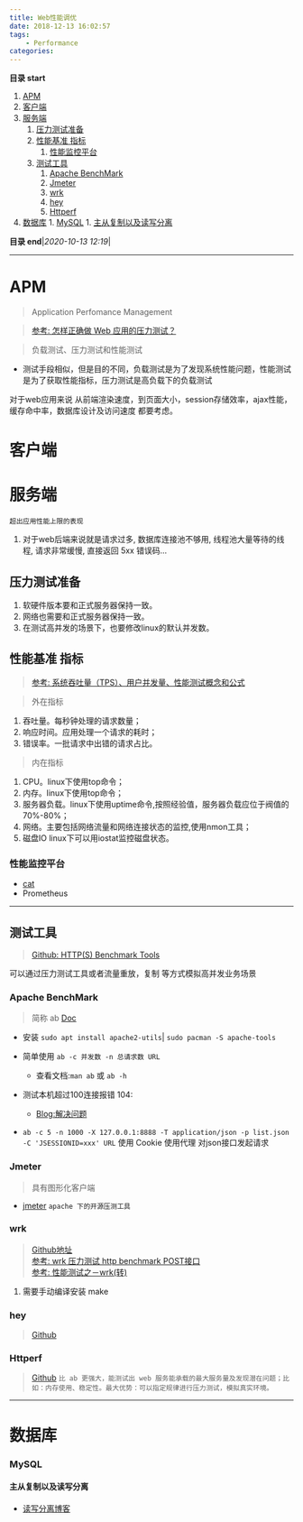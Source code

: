 ```yaml
---
title: Web性能调优
date: 2018-12-13 16:02:57
tags: 
    - Performance
categories: 
---
```


**目录 start**

1. [APM](#apm)
1. [客户端](#客户端)
1. [服务端](#服务端)
    1. [压力测试准备](#压力测试准备)
    1. [性能基准 指标](#性能基准-指标)
        1. [性能监控平台](#性能监控平台)
    1. [测试工具](#测试工具)
        1. [Apache BenchMark](#apache-benchmark)
        1. [Jmeter](#jmeter)
        1. [wrk](#wrk)
        1. [hey](#hey)
        1. [Httperf](#httperf)
1. [数据库](#数据库)
        1. [MySQL](#mysql)
            1. [主从复制以及读写分离](#主从复制以及读写分离)

**目录 end**|_2020-10-13 12:19_|
****************************************
# APM
> Application Perfomance Management

> [参考: 怎样正确做 Web 应用的压力测试？](https://www.zhihu.com/question/19867883)  

> 负载测试、压力测试和性能测试
- 测试手段相似，但是目的不同，负载测试是为了发现系统性能问题，性能测试是为了获取性能指标，压力测试是高负载下的负载测试

对于web应用来说 从前端渲染速度，到页面大小，session存储效率，ajax性能，缓存命中率，数据库设计及访问速度 都要考虑。

# 客户端


# 服务端
`超出应用性能上限的表现`
1. 对于web后端来说就是请求过多, 数据库连接池不够用, 线程池大量等待的线程, 请求非常缓慢, 直接返回 5xx 错误码...

## 压力测试准备

1. 软硬件版本要和正式服务器保持一致。
2. 网络也需要和正式服务器保持一致。
3. 在测试高并发的场景下，也要修改linux的默认并发数。

## 性能基准 指标
> [参考: 系统吞吐量（TPS）、用户并发量、性能测试概念和公式](http://www.cnblogs.com/freeton/archive/2013/05/31/3109815.html)

> 外在指标
1.  吞吐量。每秒钟处理的请求数量；
2.  响应时间。应用处理一个请求的耗时；
3.  错误率。一批请求中出错的请求占比。

> 内在指标
1.  CPU。linux下使用top命令；
2.  内存。linux下使用top命令；
3.  服务器负载。linux下使用uptime命令,按照经验值，服务器负载应位于阀值的70%-80%；
4.  网络。主要包括网络流量和网络连接状态的监控,使用nmon工具；
5.  磁盘IO linux下可以用iostat监控磁盘状态。

### 性能监控平台
- [cat](https://github.com/dianping/cat)
- Prometheus

************************

## 测试工具
> [Github: HTTP(S) Benchmark Tools](https://github.com/denji/awesome-http-benchmark)

可以通过压力测试工具或者流量重放，复制 等方式模拟高并发业务场景

### Apache BenchMark
> 简称 ab [Doc](https://httpd.apache.org/docs/2.4/programs/ab.html) 

- 安装 `sudo apt install apache2-utils`| `sudo pacman -S apache-tools`
- 简单使用 `ab -c 并发数 -n 总请求数 URL`
    - 查看文档:`man ab` 或 `ab -h`


- 测试本机超过100连接报错 104: 
    - [Blog:解决问题](http://www.cnblogs.com/archoncap/p/5883723.html)

- `ab -c 5 -n 1000 -X 127.0.0.1:8888 -T application/json -p list.json -C 'JSESSIONID=xxx' URL` 使用 Cookie 使用代理 对json接口发起请求

### Jmeter
> 具有图形化客户端

- [jmeter](http://jmeter.apache.org/download_jmeter.cgi) `apache 下的开源压测工具`

### wrk
> [Github地址](https://github.com/wg/wrk)  
> [参考:  wrk 压力测试 http benchmark POST接口](http://www.cnblogs.com/felixzh/p/8400729.html)  
> [参考: 性能测试之－wrk(转)](http://www.cnblogs.com/rainy-shurun/p/5867946.html)  

1. 需要手动编译安装 make

### hey
> [Github](https://github.com/rakyll/hey)

### Httperf
> [Github](https://github.com/httperf/httperf) `比 ab 更强大，能测试出 web 服务能承载的最大服务量及发现潜在问题；比如：内存使用、稳定性。最大优势：可以指定规律进行压力测试，模拟真实环境。`

************************

# 数据库

### MySQL
#### 主从复制以及读写分离
- [读写分离博客](http://www.cnblogs.com/luckcs/articles/2543607.html)
